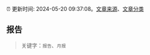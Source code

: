 :alarm_clock: 更新时间: 2024-05-20 09:37:08。[文章来源](/README.md)、[文章分类](/TAGS.md)

## 报告


> 关键字：`报告`、`月报`




